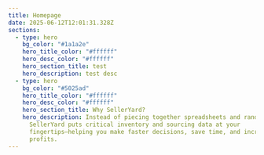 ```yaml
---
title: Homepage
date: 2025-06-12T12:01:31.328Z
sections:
  - type: hero
    bg_color: "#1a1a2e"
    hero_title_color: "#ffffff"
    hero_desc_color: "#ffffff"
    hero_section_title: test
    hero_description: test desc
  - type: hero
    bg_color: "#5025ad"
    hero_title_color: "#ffffff"
    hero_desc_color: "#ffffff"
    hero_section_title: Why SellerYard?
    hero_description: Instead of piecing together spreadsheets and random software,
      SellerYard puts critical inventory and sourcing data at your
      fingertips—helping you make faster decisions, save time, and increase your
      profits.
---
```


